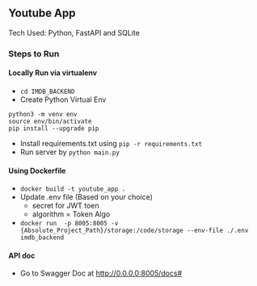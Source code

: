 ## Youtube App

Tech Used: Python, FastAPI and SQLite

### Steps to Run

#### Locally Run via virtualenv

- `cd IMDB_BACKEND`
- Create Python Virtual Env 
```
python3 -m venv env
source env/bin/activate
pip install --upgrade pip
```
- Install requirements.txt using `pip -r requirements.txt`
- Run server by `python main.py`

#### Using Dockerfile 

- `docker build -t youtube_app .`
- Update .env file (Based on your choice)
    - secret for JWT toen
    - algorithm = Token Algo
- `docker run  -p 8005:8005 -v {Absolute_Project_Path}/storage:/code/storage --env-file ./.env imdb_backend`

#### API doc
- Go to Swagger Doc at http://0.0.0.0:8005/docs#

